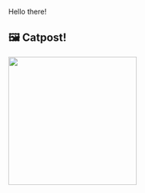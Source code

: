 Hello there!



## 🖼️ Catpost!

<sub>
    <img src="https://cdn2.thecatapi.com/images/e7b.jpg" height="256">
</sub>

